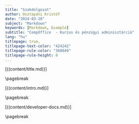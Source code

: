 ```yaml
---
title: "Szakdolgozat"
author: Osztopáni Kristóf
date: "2024-03-20"
subject: "Markdown"
keywords: [Markdown, Example]
subtitle: "CompOffice  - Kurzus és pénzügyi adminisztárció"
lang: "hu"
titlepage: true,
titlepage-text-color: "424242"
titlepage-rule-color: "360049"
titlepage-rule-height: 0
...
```


[{(content/title.md)}]

\pagebreak

[{(content/intro.md)}]

\pagebreak

[{(content/developer-docs.md)}]

\pagebreak

